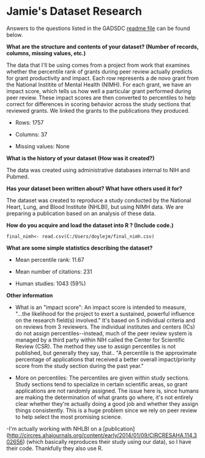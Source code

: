 # Jamie's Dataset Research


Answers to the questions listed in the GADSDC [readme file](https://github.com/ajschumacher/gadsdc/tree/master/dataset_research) can be found below.



**What are the structure and contents of your dataset? (Number of records, columns, missing values, etc.)** 



The data that I'll be using comes from a project from work that examines whether the percentile rank of grants during peer review actually predicts for grant productivity and impact. Each row represents a de novo grant from the National Institite of Mental Health (NIMH). For each grant, we have an impact score, which tells us how well a particular grant performed during peer review. These impact scores are then converted to percentiles to help correct for differences in scoring behavior across the study sections that reviewed grants. We linked the grants to the publications they produced. 



-  Rows: 1757
- Columns: 37

- Missing values: None



**What is the history of your dataset (How was it created?)**



The data was created using administrative databases internal to NIH and Pubmed. 



**Has your dataset been written about? What have others used it for?**

The dataset was created to reproduce a study conducted by the National Heart, Lung, and Blood Institute (NHLBI), but using NIMH data. We are preparing a publication based on an analysis of these data. 



**How do you acquire and load the dataset into  R ? (Include code.)**



```
final_nimh<- read.csv(C:/Users/doylejm/final_nimh.csv)

```

**What are some simple statistics describing the dataset?**



- Mean percentile rank: 11.67

- Mean number of citations: 231

- Human studies: 1043 (59%) 

**Other information**
- What is an "impact score": An impact score is intended to measure, "...the likelihood for the project to exert a sustained, powerful influence on the research field(s) involved." It's based on 5 
individual criteria and on reviews from 3 reviewers. The individual institutes and centers (ICs) do not assign percentiles--instead, much of the peer review system is managed by a third party 
within NIH called the Center for Scientific Review (CSR). The method they use to assign percentiles is not published, but generally they say, that.. "A percentile is the approximate percentage 
of applications that received a better overall impact/priority score from the study section during the past year." 

- More on percentiles: The percentiles are given within study sections. Study sections tend to specialize in certain scientific areas, so grant applications are not randomly assigned. 
The issue here is, since humans are making the determination of what grants go where, it's not entirely clear whether they're actually doing a good job and whether they assign things consistently. 
This is a huge problem since we rely on peer review to help select the most promising science. 

-I'm actually working with NHLBI on a [publication] (http://circres.ahajournals.org/content/early/2014/01/09/CIRCRESAHA.114.302656) (which basically reproduces their study using our data), so I have their code. Thankfully they also use R.
 

